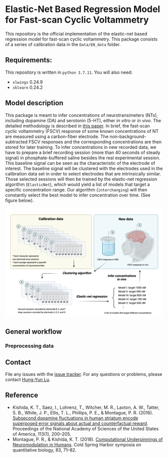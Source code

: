 # Elastic-Net Based Regression Model for Fast-scan Cyclic Voltammetry

This repository is the official implementation of the elastic-net based regression model for fast-scan cyclic voltammetry. This package consists of a series of calibration data in the `Data/EN_data` folder.

## Requirements:
This repository is written in `python 3.7.11`. You will also need:
- `xlwings` 0.24.9
- `sklearn` 0.24.2

## Model description
This package is meant to infer concentrations of neurotransimeters (NTs), including dopamine (DA) and serotonin (5-HT), either *in vitro* or *in vivo*. The detailed methodology is described in [this paper](https://www.pnas.org/content/113/1/200). In brief, the fast-scan cyclic voltammetry (FSCV) response of some known concentrations of NT are measured using a carbon-fiber electrode. The non-background-subtracted FSCV responses and the corresponding concentrations are then stored for later training. To infer concentrations in new recorded data, we have to prepare a brief recording session (more than 40 seconds of steady signal) in phosphate-buffered saline besides the real experimental session. This baseline signal can be seen as the characteristic of the electrode of interest. The baseline signal will be clustered with the electrodes used in the calibration data set in order to select electrodes that are intrinsically similar. Those selected sessions will then be trained by the elastic-net regression algorithm (`ElasticNet`), which would yield a list of models that target a specific concentration range. Our algorithm (`interchanging`) will then constantly select the best model to infer concentration over time. (See figure below).

![Illustration](https://github.com/Hung-Yun/EN_FSCV/blob/main/FSCV%20illustration.png)

## General workflow

### Preprocessing data


## Contact
File any issues with the [issue tracker](https://github.com/Hung-Yun/EN_FSCV/issues). For any questions or problems, please contact [Hung-Yun Lu](https://github.com/Hung-Yun).

## Reference
- Kishida, K. T., Saez, I., Lohrenz, T., Witcher, M. R., Laxton, A. W., Tatter, S. B., White, J. P., Ellis, T. L., Phillips, P. E., & Montague, P. R. (2016). [Subsecond dopamine fluctuations in human striatum encode superposed error signals about actual and counterfactual reward](https://doi.org/10.1073/pnas.1513619112). Proceedings of the National Academy of Sciences of the United States of America, 113(1), 200–205.
- Montague, P. R., & Kishida, K. T. (2018). [Computational Underpinnings of Neuromodulation in Humans](https://doi.org/10.1101/sqb.2018.83.038166). Cold Spring Harbor symposia on quantitative biology, 83, 71–82.
